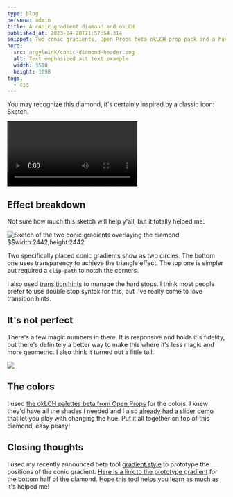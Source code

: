 ```yaml
---
type: blog
persona: admin
title: A conic gradient diamond and okLCH
published_at: 2023-04-20T21:57:54.314
snippet: Two conic gradients, Open Props beta okLCH prop pack and a hue slider.
hero:
  src: argyleink/conic-diamond-header.png
  alt: Text emphasized alt text example
  width: 3510
  height: 1098
tags: 
  - css
---
```


You may recognize this diamond, it's certainly inspired by a classic icon: Sketch.

![](f_auto,q_auto/argyleink/conic-gradient-diamond.mp4 "Color changing conic gradient diamond $$width:1884,height:1884")

## Effect breakdown

Not sure how much this sketch will help y'all, but it totally helped me:

![](w_400/argyleink/conic-diamond-sketch.png "Sketch of the two conic gradients overlaying the diamond $$width:2442,height:2442")

Two specifically placed conic gradients show as two circles. The bottom one uses transparency to achieve the triangle effect. The top one is simpler but required a `clip-path` to notch the corners.

I also used [transition hints](https://developer.mozilla.org/en-US/docs/Web/CSS/gradient/linear-gradient#:~:text=An%20interpolation%20hint,two%20color%20stops.) to manage the hard stops. I think most people prefer to use double stop syntax for this, but I've really come to love transition hints.

## It's not perfect

There's a few magic numbers in there. It is responsive and holds it's fidelity, but there's definitely a better way to make this where it's less magic and more geometric. I also think it turned out a little tall.

![](https://codepen.io/argyleink/embed/preview/VwEKJjJ)

## The colors

I used [the okLCH palettes beta from Open Props](open-props-oklch-palettes-beta) for the colors. I knew they'd have all the shades I needed and I also [already had a slider demo](https://codepen.io/argyleink/pen/JjmRbvZ) that let you play with changing the hue. Put it all together on top of this diamond, easy peasy!

## Closing thoughts

I used my recently announced beta tool [gradient.style](https://gradient.style) to prototype the positions of the conic gradient. [Here is a link to the prototype gradient](https://gradient.style/#type=conic&space=oklab&conic_angle=327&conic_position=%7B%22x%22%3Anull%2C%22y%22%3Anull%7D&conic_named_position=center&stops=%7B%22kind%22%3A%22stop%22%2C%22color%22%3A%22oklch%2870%25+0.5+340%29%22%2C%22auto%22%3A0%2C%22position1%22%3A0%2C%22position2%22%3A0%7D&stops=%7B%22kind%22%3A%22hint%22%2C%22auto%22%3A17%2C%22percentage%22%3A6%7D&stops=%7B%22kind%22%3A%22stop%22%2C%22color%22%3A%22oklch%2850%25+0.5+340%29%22%2C%22auto%22%3A33%2C%22position1%22%3A0%2C%22position2%22%3A0%7D&stops=%7B%22kind%22%3A%22hint%22%2C%22percentage%22%3A12%2C%22auto%22%3A50%7D&stops=%7B%22kind%22%3A%22stop%22%2C%22color%22%3A%22oklch%2840%25+0.5+340%29%22%2C%22position1%22%3A0%2C%22position2%22%3A0%2C%22auto%22%3A66%7D&stops=%7B%22kind%22%3A%22hint%22%2C%22percentage%22%3A18%2C%22auto%22%3A83%7D&stops=%7B%22kind%22%3A%22stop%22%2C%22color%22%3A%22transparent%22%2C%22position1%22%3A0%2C%22position2%22%3A0%2C%22auto%22%3A100%7D) for the bottom half of the diamond. Hope this tool helps you learn as much as it's helped me!
